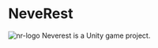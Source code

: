 # NeveRest
![nr-logo](https://github.com/Fabio-CDias/NeverRest/assets/137723212/87a20caf-2cb1-404b-a920-e6021983bc80)
Neverest is a Unity game project.
